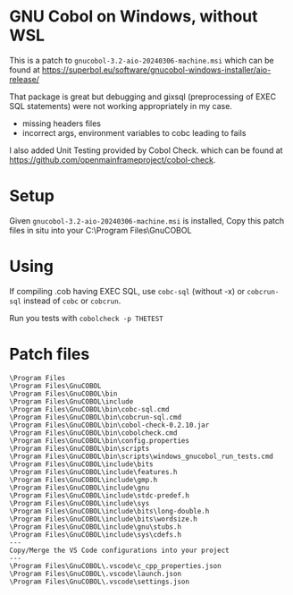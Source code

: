 
# GNU Cobol on Windows, without WSL

This is a patch to `gnucobol-3.2-aio-20240306-machine.msi` which can be found at https://superbol.eu/software/gnucobol-windows-installer/aio-release/

That package is great but debugging and gixsql (preprocessing of EXEC SQL statements) were not working appropriately in my case.
- missing headers files
- incorrect args, environment variables to cobc leading to fails

I also added Unit Testing provided by Cobol Check. which can be found at https://github.com/openmainframeproject/cobol-check.


# Setup

Given `gnucobol-3.2-aio-20240306-machine.msi` is installed,
Copy this patch files in situ into your C:\Program Files\GnuCOBOL


# Using

If compiling .cob having EXEC SQL, use `cobc-sql` (without -x) or `cobcrun-sql` instead of `cobc` or `cobcrun`.

Run you tests with `cobolcheck -p THETEST`


# Patch files

```
\Program Files
\Program Files\GnuCOBOL
\Program Files\GnuCOBOL\bin
\Program Files\GnuCOBOL\include
\Program Files\GnuCOBOL\bin\cobc-sql.cmd
\Program Files\GnuCOBOL\bin\cobcrun-sql.cmd
\Program Files\GnuCOBOL\bin\cobol-check-0.2.10.jar
\Program Files\GnuCOBOL\bin\cobolcheck.cmd
\Program Files\GnuCOBOL\bin\config.properties
\Program Files\GnuCOBOL\bin\scripts
\Program Files\GnuCOBOL\bin\scripts\windows_gnucobol_run_tests.cmd
\Program Files\GnuCOBOL\include\bits
\Program Files\GnuCOBOL\include\features.h
\Program Files\GnuCOBOL\include\gmp.h
\Program Files\GnuCOBOL\include\gnu
\Program Files\GnuCOBOL\include\stdc-predef.h
\Program Files\GnuCOBOL\include\sys
\Program Files\GnuCOBOL\include\bits\long-double.h
\Program Files\GnuCOBOL\include\bits\wordsize.h
\Program Files\GnuCOBOL\include\gnu\stubs.h
\Program Files\GnuCOBOL\include\sys\cdefs.h
---
Copy/Merge the VS Code configurations into your project
---
\Program Files\GnuCOBOL\.vscode\c_cpp_properties.json
\Program Files\GnuCOBOL\.vscode\launch.json
\Program Files\GnuCOBOL\.vscode\settings.json
```
